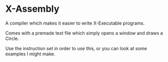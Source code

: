 # X-Assembly
A compiler which makes it easier to write X-Executable programs.

Comes with a premade test file which simply opens a window and draws a Circle.

Use the instruction set in order to use this, or you can look at some examples I might make.
